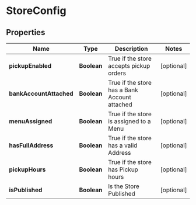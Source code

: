 
# StoreConfig

## Properties
Name | Type | Description | Notes
------------ | ------------- | ------------- | -------------
**pickupEnabled** | **Boolean** | True if the store accepts pickup orders |  [optional]
**bankAccountAttached** | **Boolean** | True if the store has a Bank Account attached |  [optional]
**menuAssigned** | **Boolean** | True if the store is assigned to a Menu |  [optional]
**hasFullAddress** | **Boolean** | True if the store has a valid Address |  [optional]
**pickupHours** | **Boolean** | True if the store has Pickup hours |  [optional]
**isPublished** | **Boolean** | Is the Store Published |  [optional]



